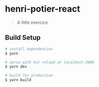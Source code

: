 # henri-potier-react

> A little exercice

## Build Setup

```bash
# install dependencies
$ yarn

# serve with hot reload at localhost:3000
$ yarn dev

# build for production
$ yarn build
```
